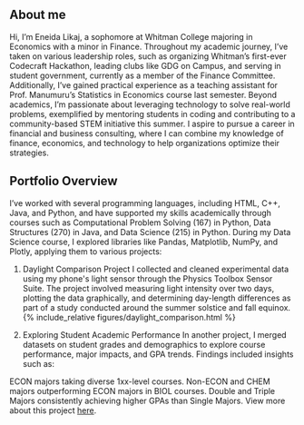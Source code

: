 
## About me
Hi, I’m Eneida Likaj, a sophomore at Whitman College majoring in Economics with a minor in Finance.
Throughout my academic journey, I’ve taken on various leadership roles, such as organizing Whitman’s first-ever Codecraft Hackathon, leading clubs like GDG on Campus, and serving in student government, currently as a member of the Finance Committee. Additionally, I’ve gained practical experience as a teaching assistant for Prof. Manumuru’s Statistics in Economics course last semester.
Beyond academics, I’m passionate about leveraging technology to solve real-world problems, exemplified by mentoring students in coding and contributing to a community-based STEM initiative this summer. I aspire to pursue a career in financial and business consulting, where I can combine my knowledge of finance, economics, and technology to help organizations optimize their strategies.


## Portfolio Overview
I’ve worked with several programming languages, including HTML, C++, Java, and Python, and have supported my skills academically through courses such as Computational Problem Solving (167) in Python, Data Structures (270) in Java, and Data Science (215) in Python.
During my Data Science course, I explored libraries like Pandas, Matplotlib, NumPy, and Plotly, applying them to various projects:

1. Daylight Comparison Project
I collected and cleaned experimental data using my phone's light sensor through the Physics Toolbox Sensor Suite. The project involved measuring light intensity over two days, plotting the data graphically, and determining day-length differences as part of a study conducted around the summer solstice and fall equinox.
{% include_relative figures/daylight_comparison.html %}

2. Exploring Student Academic Performance
In another project, I merged datasets on student grades and demographics to explore course performance, major impacts, and GPA trends. Findings included insights such as:

ECON majors taking diverse 1xx-level courses.
Non-ECON and CHEM majors outperforming ECON majors in BIOL courses.
Double and Triple Majors consistently achieving higher GPAs than Single Majors.
View more about this project 
<a href="https://colab.research.google.com/drive/1FQ1r23vMKJq5bhvWjfOPDZBqghMhEIpd?usp=sharing" target="_blank">here</a>.
